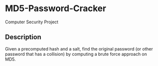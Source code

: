 # MD5-Password-Cracker

Computer Security Project

## Description

Given a precomputed hash and a salt, find the original password (or other password that has a collision) by computing a brute force approach on MD5.
